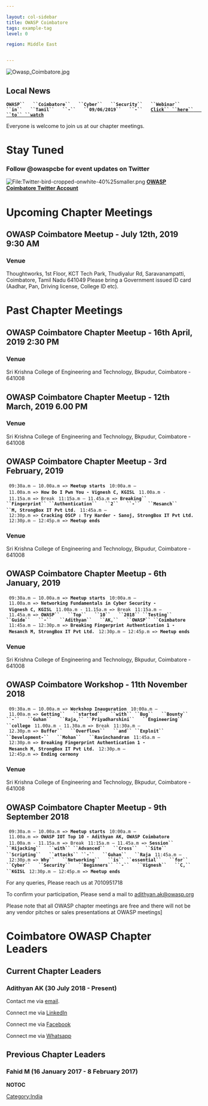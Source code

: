 ```yaml
---

layout: col-sidebar
title: OWASP Coimbatore
tags: example-tag
level: 0

region: Middle East


---
```

![Owasp_Coimbatore.jpg](Owasp_Coimbatore.jpg "Owasp_Coimbatore.jpg")

## Local News

**`OWASP``   ``Coimbatore``   ``Cyber``   ``Security``   ``Webinar``
 ``in``   ``Tamil``   ``-``   ``09/06/2019``   ``-``   `[`Click``
 ``here``   ``to``
 ``watch`](https://drive.google.com/file/d/1gaErUWur_sIH4lDvhcezC3ycX76J6A_M/view?usp=drivesdk)**

Everyone is welcome to join us at our chapter meetings.

# **Stay Tuned**

### Follow @owaspcbe for event updates on Twitter

![<File:Twitter-bird-cropped-onwhite-40%25smaller.png>](Twitter-bird-cropped-onwhite-40%25smaller.png
"File:Twitter-bird-cropped-onwhite-40%25smaller.png") **[OWASP
Coimbatore Twitter Account](https://twitter.com/OwaspCBE?lang=en)**

# **Upcoming Chapter Meetings**

## OWASP Coimbatore Meetup - July 12th, 2019 9:30 AM

### **Venue**

Thoughtworks, 1st Floor, KCT Tech Park, Thudiyalur Rd, Saravanampatti,
Coimbatore, Tamil Nadu 641049
Please bring a Government issued ID card (Aadhar, Pan, Driving license,
College ID etc).

# **Past Chapter Meetings**

## OWASP Coimbatore Chapter Meetup - 16th April, 2019 2:30 PM

### **Venue**

Sri Krishna College of Engineering and Technology, Bkpudur, Coimbatore -
641008

## OWASP Coimbatore Chapter Meetup - 12th March, 2019 6.00 PM

### **Venue**

Sri Krishna College of Engineering and Technology, Bkpudur, Coimbatore -
641008

## OWASP Coimbatore Chapter Meetup - 3rd February, 2019

` 09:30a.m – 10.00a.m => `<B>`Meetup starts`</B>
` 10:00a.m – 11.00a.m => `<B>`How Do I Pwn You - Vignesh C, KGISL`</B>
` 11.00a.m - 11.15a.m => Break`
` 11:15a.m – 11.45a.m => `**`Breaking``   ``Fingerprint``
 ``Authentication``   ``2``   ``-``   ``Mesanch``
 ``M,`**` `<B>`StrongBox IT Pvt Ltd.`</B>
` 11:45a.m – 12:30p.m => `<B>`Cracking OSCP : Try Harder - Sanoj, StrongBox IT Pvt Ltd.`</B>
` 12:30p.m – 12:45p.m => `<B>`Meetup ends`</B>

### **Venue**

Sri Krishna College of Engineering and Technology, Bkpudur, Coimbatore -
641008

## OWASP Coimbatore Chapter Meetup - 6th January, 2019

` 09:30a.m – 10.00a.m => `<B>`Meetup starts`</B>
` 10:00a.m – 11.00a.m => `<B>`Networking Fundamentals in Cyber Security - Vignesh C, KGISL`</B>
` 11.00a.m - 11.15a.m => Break`
` 11:15a.m – 11.45a.m => `**`OWASP``   ``Top``   ``10``   ``2018``
 ``Testing``   ``Guide``   ``-``   ``Adithyan``   ``AK,``   ``OWASP``
 ``Coimbatore`**
` 11:45a.m – 12:30p.m => `<B>`Breaking Fingerprint Authentication 1 - Mesanch M, StrongBox IT Pvt Ltd.`</B>
` 12:30p.m – 12:45p.m => `<B>`Meetup ends`</B>

### **Venue**

Sri Krishna College of Engineering and Technology, Bkpudur, Coimbatore -
641008

## OWASP Coimbatore Workshop - 11th November 2018

` 09:30a.m – 10.00a.m => `<B>`Workshop Inauguration`</B>
` 10:00a.m – 11.00a.m => `**`Getting``   ``started``   ``with``
 ``Bug``   ``Bounty``   ``-``   ``Guhan``   ``Raja,``
 ``Priyadharshini``   ``Engineering``   ``college`**
` 11.00a.m - 11.30a.m => Break`
` 11:30a.m – 12.30p.m => `**`Buffer``   ``Overflows``   ``and``
 ``Exploit``   ``Development-``   ``Mohan``   ``Ravinchandran`**
` 11:45a.m – 12:30p.m => `<B>`Breaking Fingerprint Authentication 1 - Mesanch M, StrongBox IT Pvt Ltd.`</B>
` 12:30p.m – 12:45p.m => `<B>`Ending cermony`</B>

### **Venue**

Sri Krishna College of Engineering and Technology, Bkpudur, Coimbatore -
641008

## OWASP Coimbatore Chapter Meetup - 9th September 2018

` 09:30a.m – 10.00a.m => `<B>`Meetup starts`</B>
` 10:00a.m – 11.00a.m => `<B>`OWASP IOT Top 10 - Adithyan AK, OWASP Coimbatore`</B>
` 11.00a.m - 11.15a.m => Break`
` 11:15a.m – 11.45a.m => `**`Session``   ``Hijacking``   ``with``
 ``Advanced``   ``Cross``   ``Site``   ``Scripting``   ``attacks``
 ``-``   ``Guhan``   ``Raja`**
` 11:45a.m – 12:30p.m => `**`Why``   ``Networking``   ``is``
 ``essential``   ``for``   ``Cyber``   ``Security``   ``Beginners``
 ``-``   ``Vignesh``   ``C,``   ``KGISL`**
` 12:30p.m – 12:45p.m => `<B>`Meetup ends`</B>

For any queries, Please reach us at 7010951718

To confirm your participation, Please send a mail to
adithyan.ak@owasp.org

Please note that all OWASP chapter meetings are free and there will not
be any vendor pitches or sales presentations at OWASP meetings\]

# **Coimbatore OWASP Chapter Leaders**

## Current Chapter Leaders

### Adithyan AK (30 July 2018 - Present)

Contact me via [email](mailto:adithyan.ak@owasp.org).

Connect me via [LinkedIn](https://in.linkedin.com/in/akinfosec)

Connect me via [Facebook](https://www.facebook.com/akinfosec)

Connect me via
[Whatsapp](https://api.whatsapp.com/send?phone=917010951718)

## Previous Chapter Leaders

### Fahid M (16 January 2017 - 8 February 2017)

__NOTOC__ <headertabs></headertabs>

[Category:India](Category:India "wikilink")
